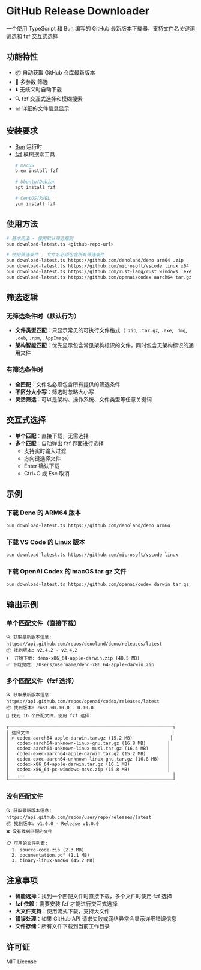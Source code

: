 # GitHub Release Downloader

一个使用 TypeScript 和 Bun 编写的 GitHub 最新版本下载器，支持文件名关键词筛选和 fzf 交互式选择

## 功能特性

- 📦 自动获取 GitHub 仓库最新版本
- 🎯 多参数 筛选
- ⬇️ 无歧义时自动下载
- 🔍 fzf 交互式选择和模糊搜索
- 📊 详细的文件信息显示

## 安装要求

- [Bun](https://bun.sh/) 运行时
- [fzf](https://github.com/junegunn/fzf) 模糊搜索工具
  ```bash
  # macOS
  brew install fzf
  
  # Ubuntu/Debian
  apt install fzf
  
  # CentOS/RHEL
  yum install fzf
  ```

## 使用方法

```bash
# 基本用法 - 使用默认筛选规则
bun download-latest.ts <github-repo-url>

# 使用筛选条件 - 文件名必须包含所有筛选条件
bun download-latest.ts https://github.com/denoland/deno arm64 .zip
bun download-latest.ts https://github.com/microsoft/vscode linux x64
bun download-latest.ts https://github.com/rust-lang/rust windows .exe
bun download-latest.ts https://github.com/openai/codex aarch64 tar.gz
```

## 筛选逻辑

### 无筛选条件时（默认行为）
- **文件类型匹配**：只显示常见的可执行文件格式（`.zip`, `.tar.gz`, `.exe`, `.dmg`, `.deb`, `.rpm`, `.AppImage`）
- **架构智能匹配**：优先显示包含常见架构标识的文件，同时包含无架构标识的通用文件

### 有筛选条件时
- **全匹配**：文件名必须包含所有提供的筛选条件
- **不区分大小写**：筛选时忽略大小写
- **灵活筛选**：可以是架构、操作系统、文件类型等任意关键词

## 交互式选择

- **单个匹配**：直接下载，无需选择
- **多个匹配**：自动弹出 fzf 界面进行选择
  - 支持实时输入过滤
  - 方向键选择文件
  - Enter 确认下载
  - Ctrl+C 或 Esc 取消

## 示例

### 下载 Deno 的 ARM64 版本
```bash
bun download-latest.ts https://github.com/denoland/deno arm64
```

### 下载 VS Code 的 Linux 版本
```bash
bun download-latest.ts https://github.com/microsoft/vscode linux
```

### 下载 OpenAI Codex 的 macOS tar.gz 文件
```bash
bun download-latest.ts https://github.com/openai/codex darwin tar.gz
```

## 输出示例

### 单个匹配文件（直接下载）
```
🔍 获取最新版本信息: https://api.github.com/repos/denoland/deno/releases/latest
📦 找到版本: v2.4.2 - v2.4.2
⬇️  开始下载: deno-x86_64-apple-darwin.zip (40.5 MB)
✅ 下载完成: /Users/username/deno-x86_64-apple-darwin.zip
```

### 多个匹配文件（fzf 选择）
```
🔍 获取最新版本信息: https://api.github.com/repos/openai/codex/releases/latest
📦 找到版本: rust-v0.10.0 - 0.10.0
🎯 找到 16 个匹配文件，使用 fzf 选择:

┌─────────────────────────────────────────────────────────────┐
│ 选择文件:                                                    │
│ > codex-aarch64-apple-darwin.tar.gz (15.2 MB)              │
│   codex-aarch64-unknown-linux-gnu.tar.gz (16.8 MB)        │
│   codex-aarch64-unknown-linux-musl.tar.gz (16.4 MB)       │
│   codex-exec-aarch64-apple-darwin.tar.gz (15.2 MB)        │
│   codex-exec-aarch64-unknown-linux-gnu.tar.gz (16.8 MB)   │
│   codex-x86_64-apple-darwin.tar.gz (16.1 MB)              │
│   codex-x86_64-pc-windows-msvc.zip (15.8 MB)              │
│   ...                                                       │
└─────────────────────────────────────────────────────────────┘
```

### 没有匹配文件
```
🔍 获取最新版本信息: https://api.github.com/repos/user/repo/releases/latest
📦 找到版本: v1.0.0 - Release v1.0.0
❌ 没有找到匹配的文件

📋 可用的文件列表:
  1. source-code.zip (2.3 MB)
  2. documentation.pdf (1.1 MB)
  3. binary-linux-amd64 (45.2 MB)
```

## 注意事项

- **智能选择**：找到一个匹配文件时直接下载，多个文件时使用 fzf 选择
- **fzf 依赖**：需要安装 fzf 才能进行交互式选择
- **大文件支持**：使用流式下载，支持大文件
- **错误处理**：如果 GitHub API 请求失败或网络异常会显示详细错误信息
- **文件存储**：所有文件下载到当前工作目录

## 许可证

MIT License
